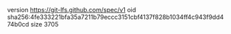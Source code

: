 version https://git-lfs.github.com/spec/v1
oid sha256:4fe333221bfa35a7211b79eccc3151cbf4137f828b1034ff4c943f9dd474b0cd
size 3705
